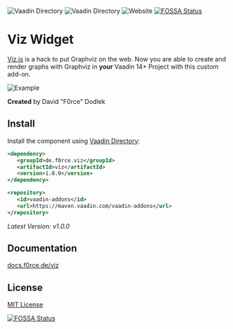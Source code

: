 ![Vaadin Directory](https://img.shields.io/vaadin-directory/status/viz?style=for-the-badge)
![Vaadin Directory](https://img.shields.io/vaadin-directory/rating/viz?style=for-the-badge)
![Website](https://img.shields.io/website?down_color=red&down_message=offline&label=documentation&style=for-the-badge&up_color=limegreen&up_message=online&url=https%3A%2F%2Fdocs.f0rce.de%2Fviz)
[![FOSSA Status](https://app.fossa.com/api/projects/git%2Bgithub.com%2FF0rce%2Fviz-widget.svg?type=shield)](https://app.fossa.com/projects/git%2Bgithub.com%2FF0rce%2Fviz-widget?ref=badge_shield)

# Viz Widget

[Viz.js](https://github.com/mdaines/viz.js/) is a hack to put Graphviz on the web. Now you are able
to create and render graphs with Graphviz in **your** Vaadin 14+ Project with this custom add-on.

![Example](https://cloud.backslashlabs.dev/index.php/s/7eyPW94MkFP9aWf/preview)

**Created** by David "F0rce" Dodlek


## Install

Install the component using [Vaadin Directory](https://vaadin.com/directory/component/viz):

```xml
<dependency>
   <groupId>de.f0rce.viz</groupId>
   <artifactId>viz</artifactId>
   <version>1.0.0</version>
</dependency>

<repository>
   <id>vaadin-addons</id>
   <url>https://maven.vaadin.com/vaadin-addons</url>
</repository>
```

*Latest Version: v1.0.0*


## Documentation

[docs.f0rce.de/viz](https://docs.f0rce.de/viz)


## License

[MIT License](http://opensource.org/licenses/MIT)


[![FOSSA Status](https://app.fossa.com/api/projects/git%2Bgithub.com%2FF0rce%2Fviz-widget.svg?type=large)](https://app.fossa.com/projects/git%2Bgithub.com%2FF0rce%2Fviz-widget?ref=badge_large)
